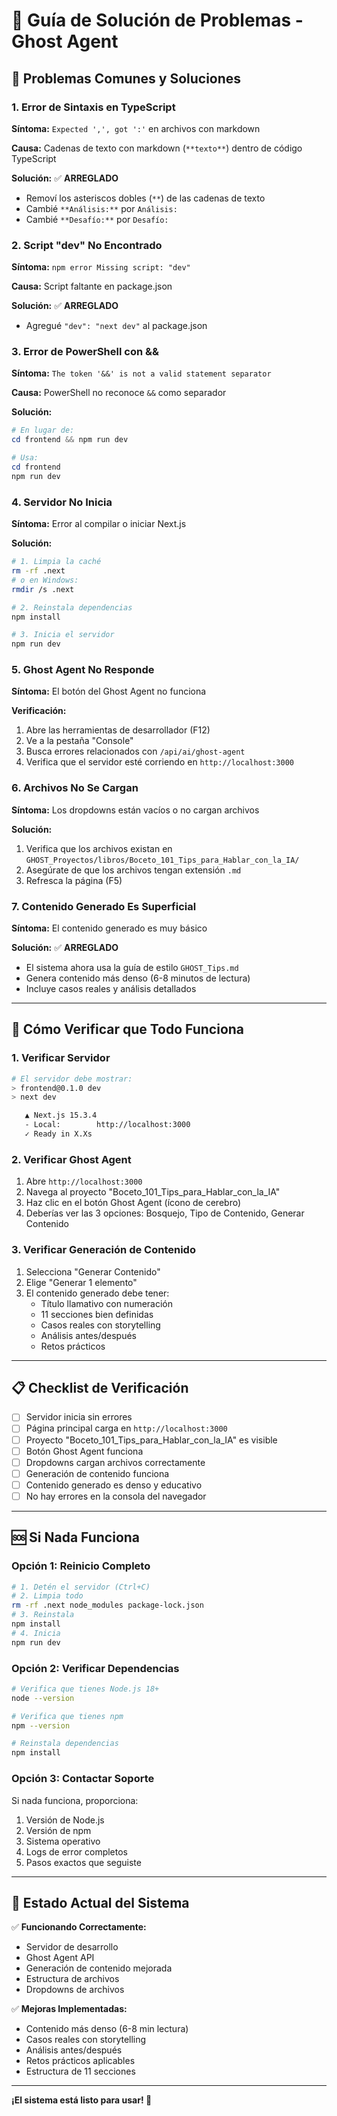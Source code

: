 # 🔧 Guía de Solución de Problemas - Ghost Agent

## 🚨 Problemas Comunes y Soluciones

### 1. **Error de Sintaxis en TypeScript**
**Síntoma:** `Expected ',', got ':'` en archivos con markdown

**Causa:** Cadenas de texto con markdown (`**texto**`) dentro de código TypeScript

**Solución:** ✅ **ARREGLADO**
- Removí los asteriscos dobles (`**`) de las cadenas de texto
- Cambié `**Análisis:**` por `Análisis:`
- Cambié `**Desafío:**` por `Desafío:`

### 2. **Script "dev" No Encontrado**
**Síntoma:** `npm error Missing script: "dev"`

**Causa:** Script faltante en package.json

**Solución:** ✅ **ARREGLADO**
- Agregué `"dev": "next dev"` al package.json

### 3. **Error de PowerShell con &&**
**Síntoma:** `The token '&&' is not a valid statement separator`

**Causa:** PowerShell no reconoce `&&` como separador

**Solución:**
```powershell
# En lugar de:
cd frontend && npm run dev

# Usa:
cd frontend
npm run dev
```

### 4. **Servidor No Inicia**
**Síntoma:** Error al compilar o iniciar Next.js

**Solución:**
```bash
# 1. Limpia la caché
rm -rf .next
# o en Windows:
rmdir /s .next

# 2. Reinstala dependencias
npm install

# 3. Inicia el servidor
npm run dev
```

### 5. **Ghost Agent No Responde**
**Síntoma:** El botón del Ghost Agent no funciona

**Verificación:**
1. Abre las herramientas de desarrollador (F12)
2. Ve a la pestaña "Console"
3. Busca errores relacionados con `/api/ai/ghost-agent`
4. Verifica que el servidor esté corriendo en `http://localhost:3000`

### 6. **Archivos No Se Cargan**
**Síntoma:** Los dropdowns están vacíos o no cargan archivos

**Solución:**
1. Verifica que los archivos existan en `GHOST_Proyectos/libros/Boceto_101_Tips_para_Hablar_con_la_IA/`
2. Asegúrate de que los archivos tengan extensión `.md`
3. Refresca la página (F5)

### 7. **Contenido Generado Es Superficial**
**Síntoma:** El contenido generado es muy básico

**Solución:** ✅ **ARREGLADO**
- El sistema ahora usa la guía de estilo `GHOST_Tips.md`
- Genera contenido más denso (6-8 minutos de lectura)
- Incluye casos reales y análisis detallados

---

## 🧪 Cómo Verificar que Todo Funciona

### 1. **Verificar Servidor**
```bash
# El servidor debe mostrar:
> frontend@0.1.0 dev
> next dev

   ▲ Next.js 15.3.4
   - Local:        http://localhost:3000
   ✓ Ready in X.Xs
```

### 2. **Verificar Ghost Agent**
1. Abre `http://localhost:3000`
2. Navega al proyecto "Boceto_101_Tips_para_Hablar_con_la_IA"
3. Haz clic en el botón Ghost Agent (ícono de cerebro)
4. Deberías ver las 3 opciones: Bosquejo, Tipo de Contenido, Generar Contenido

### 3. **Verificar Generación de Contenido**
1. Selecciona "Generar Contenido"
2. Elige "Generar 1 elemento"
3. El contenido generado debe tener:
   - Título llamativo con numeración
   - 11 secciones bien definidas
   - Casos reales con storytelling
   - Análisis antes/después
   - Retos prácticos

---

## 📋 Checklist de Verificación

- [ ] Servidor inicia sin errores
- [ ] Página principal carga en `http://localhost:3000`
- [ ] Proyecto "Boceto_101_Tips_para_Hablar_con_la_IA" es visible
- [ ] Botón Ghost Agent funciona
- [ ] Dropdowns cargan archivos correctamente
- [ ] Generación de contenido funciona
- [ ] Contenido generado es denso y educativo
- [ ] No hay errores en la consola del navegador

---

## 🆘 Si Nada Funciona

### Opción 1: Reinicio Completo
```bash
# 1. Detén el servidor (Ctrl+C)
# 2. Limpia todo
rm -rf .next node_modules package-lock.json
# 3. Reinstala
npm install
# 4. Inicia
npm run dev
```

### Opción 2: Verificar Dependencias
```bash
# Verifica que tienes Node.js 18+
node --version

# Verifica que tienes npm
npm --version

# Reinstala dependencias
npm install
```

### Opción 3: Contactar Soporte
Si nada funciona, proporciona:
1. Versión de Node.js
2. Versión de npm
3. Sistema operativo
4. Logs de error completos
5. Pasos exactos que seguiste

---

## 🎯 Estado Actual del Sistema

✅ **Funcionando Correctamente:**
- Servidor de desarrollo
- Ghost Agent API
- Generación de contenido mejorada
- Estructura de archivos
- Dropdowns de archivos

✅ **Mejoras Implementadas:**
- Contenido más denso (6-8 min lectura)
- Casos reales con storytelling
- Análisis antes/después
- Retos prácticos aplicables
- Estructura de 11 secciones

---

**¡El sistema está listo para usar! 🚀** 